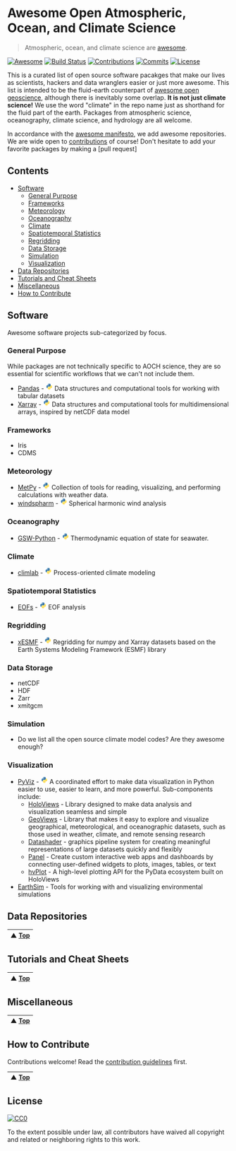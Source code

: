 # Awesome Open Atmospheric, Ocean, and Climate Science
> Atmospheric, ocean, and climate science are [awesome](awesome.md).

[![Awesome](https://cdn.rawgit.com/sindresorhus/awesome/d7305f38d29fed78fa85652e3a63e154dd8e8829/media/badge.svg)](https://github.com/sindresorhus/awesome) [![Build Status](https://travis-ci.com/pangeo-data/awesome-open-climate-science.svg?branch=master)](https://travis-ci.com/pangeo-data/awesome-open-climate-science) [![Contributions](https://img.shields.io/github/issues-pr-closed-raw/pangeo-data/awesome-open-climate-science.svg?label=contributions)](https://github.com/pangeo-data/awesome-open-climate-science/pulls) [![Commits](https://img.shields.io/github/last-commit/pangeo-data/awesome-open-climate-science.svg?label=last%20contribution)](https://github.com/pangeo-data/awesome-open-climate-science/commits/master)  [![License](https://img.shields.io/github/license/pangeo-data/awesome-open-climate-science.svg)](https://github.com/pangeo-data/awesome-open-climate-science/blob/master/LICENSE)  

This is a curated list of open source software pacakges that  make our lives as scientists, hackers and data wranglers easier or just more awesome.
This list is intended to be the fluid-earth counterpart of
[awesome open geoscience](https://github.com/softwareunderground/awesome-open-geoscience),
although there is inevitably some overlap.
**It is not just climate science!** We use the word "climate" in the repo name just as shorthand for the fluid part of the earth.
Packages from atmospheric science, oceanography, climate science, and hydrology are all welcome.

In accordance with the [awesome manifesto](https://github.com/sindresorhus/awesome/blob/master/awesome.md),
we add awesome repositories. We are wide open to [contributions](contributing.md) of course!
Don't hesitate to add your favorite packages by making a [pull request]

## Contents

- [Software](#software)
    - [General Purpose](#general-purpose)
    - [Frameworks](#frameworks)
    - [Meteorology](#meteorology)
    - [Oceanography](#oceanography)
    - [Climate](#climate)
    - [Spatiotemporal Statistics](#spatiotemporal-statistics)
    - [Regridding](#regridding)
    - [Data Storage](#data-storage)
    - [Simulation](#simulation)
    - [Visualization](#visualization)
- [Data Repositories](#data-repositories)
- [Tutorials and Cheat Sheets](#tutorials-and-cheat-sheets)
- [Miscellaneous](#miscellaneous)
- [How to Contribute](#how-to-contribute)


## Software
Awesome software projects sub-categorized by focus.

### General Purpose

While packages are not technically specific to AOCH science, they are so essential for scientific workflows that we can't not include them.

- [Pandas](https://pandas.pydata.org/) - ![Python](media/icon/python.png) Data structures and computational tools for working with tabular datasets
- [Xarray](http://xarray.pydata.org/en/latest/) - ![Python](media/icon/python.png) Data structures and computational tools for multidimensional arrays, inspired by netCDF data model

### Frameworks

- Iris
- CDMS

### Meteorology

- [MetPy](https://unidata.github.io/MetPy/) - ![Python](media/icon/python.png) Collection of tools for reading, visualizing, and performing calculations with weather data.
- [windspharm](https://ajdawson.github.io/windspharm/index.html) - ![Python](media/icon/python.png) Spherical harmonic wind analysis

### Oceanography

- [GSW-Python](https://github.com/TEOS-10/GSW-Python) - ![Python](media/icon/python.png) Thermodynamic equation of state for seawater.

### Climate

- [climlab](https://climlab.readthedocs.io/en/latest/) - ![Python](media/icon/python.png) Process-oriented climate modeling

### Spatiotemporal Statistics

- [EOFs](https://ajdawson.github.io/eofs/) - ![Python](media/icon/python.png) EOF analysis

### Regridding

- [xESMF](https://xesmf.readthedocs.io/en/latest/) - ![Python](media/icon/python.png) Regridding for numpy and Xarray datasets based on the Earth Systems Modeling Framework (ESMF) library

### Data Storage

- netCDF
- HDF
- Zarr
- xmitgcm

### Simulation

- Do we list all the open source climate model codes? Are they awesome enough?

### Visualization

- [PyViz](http://pyviz.org/) - ![Python](media/icon/python.png) A coordinated effort to make data visualization in Python easier to use, easier to learn, and more powerful. Sub-components include:
  - [HoloViews](http://holoviews.org/) - Library designed to make data analysis and visualization seamless and simple
  - [GeoViews](http://geoviews.org/) - Library that makes it easy to explore and visualize geographical, meteorological, and oceanographic datasets, such as those used in weather, climate, and remote sensing research
  - [Datashader](https://github.com/pyviz/datashader) - graphics pipeline system for creating meaningful representations of large datasets quickly and flexibly
  - [Panel](https://panel.pyviz.org/) - Create custom interactive web apps and dashboards by connecting user-defined widgets to plots, images, tables, or text
  - [hvPlot](https://hvplot.pyviz.org/) - A high-level plotting API for the PyData ecosystem built on HoloViews
- [EarthSim](https://earthsim.pyviz.org/) - Tools for working with and visualizing environmental simulations

## Data Repositories


| ▲ [Top](#awesome-open-geoscience) |
| --- |

## Tutorials and Cheat Sheets


| ▲ [Top](#awesome-open-geoscience) |
| --- |

## Miscellaneous

| ▲ [Top](#awesome-open-geoscience) |
| --- |

## How to Contribute

Contributions welcome! Read the [contribution guidelines](contributing.md) first.

| ▲ [Top](#awesome-open-geoscience) |
| --- |

## License

[![CC0](http://mirrors.creativecommons.org/presskit/buttons/88x31/svg/cc-zero.svg)](https://creativecommons.org/publicdomain/zero/1.0/)

To the extent possible under law, all contributors have waived all copyright and
related or neighboring rights to this work.
